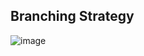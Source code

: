 ## Branching Strategy
![image](https://www.plantuml.com/plantuml/png/lLCzZzD04EttLmmDLIuIRGfqGgVGKS2LQSRU5sV5UdQrE_Pn_7hM7uun1a55asYVtinxysRyc9MJTgqtR_I65bJv3Z4vKMFKgGTzTZ5wl7kYZqxfGsAfRquQ-gA95SqhlQMp3o_c1hP8vbDGv9Dv81yAoRiUbggngC1aqHEBfPQT50xBAxL83QZeXH6bjijA5KYvQM17Te87PrXZK5wpa8cSrDKkiYXTmTebRB2gQwxksmOgyflt8BW1Ra676cC6em_lbxudAlRhhw5JmxMwdXLtIGdb4NgabVo47Zx4qRiYwqK4ByJtalb_42Wwfoc28hdhRQOPxiIzYvcmkfYH4vqBpCDhssIljWIrzfXuvzdbDG7VSQ3SnHXIoJeaYWcz2rrULaCsXPYF5tb6rk4wAZHEye4aBCFCLq0r2rMONDXfxqNk-7zdNVOx7C32MjjEw3CtFryVCPKjNcGPfn2p2rBY2UrOSVnBWWInXxL--IZ-7CXqZAlDVI8JOvKTW6qWv8Ju8lFkS9_ckEk-YseY_6iiMRdolqrb-Frb8OyGsxN-1m00)